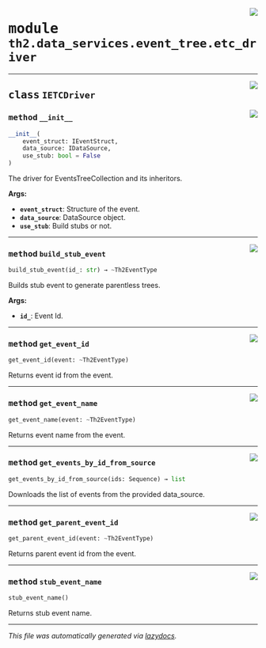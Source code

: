<!-- markdownlint-disable -->

<a href="../../th2/data_services/event_tree/etc_driver.py#L0"><img align="right" style="float:right;" src="https://img.shields.io/badge/-source-cccccc?style=flat-square"></a>

# <kbd>module</kbd> `th2.data_services.event_tree.etc_driver`






---

<a href="../../th2/data_services/event_tree/etc_driver.py#L9"><img align="right" style="float:right;" src="https://img.shields.io/badge/-source-cccccc?style=flat-square"></a>

## <kbd>class</kbd> `IETCDriver`




<a href="../../th2/data_services/event_tree/etc_driver.py#L10"><img align="right" style="float:right;" src="https://img.shields.io/badge/-source-cccccc?style=flat-square"></a>

### <kbd>method</kbd> `__init__`

```python
__init__(
    event_struct: IEventStruct,
    data_source: IDataSource,
    use_stub: bool = False
)
```

The driver for EventsTreeCollection and its inheritors. 



**Args:**
 
 - <b>`event_struct`</b>:  Structure of the event. 
 - <b>`data_source`</b>:  DataSource object. 
 - <b>`use_stub`</b>:  Build stubs or not. 




---

<a href="../../th2/data_services/event_tree/etc_driver.py#L27"><img align="right" style="float:right;" src="https://img.shields.io/badge/-source-cccccc?style=flat-square"></a>

### <kbd>method</kbd> `build_stub_event`

```python
build_stub_event(id_: str) → ~Th2EventType
```

Builds stub event to generate parentless trees. 



**Args:**
 
 - <b>`id_`</b>:  Event Id. 

---

<a href="../../th2/data_services/event_tree/etc_driver.py#L39"><img align="right" style="float:right;" src="https://img.shields.io/badge/-source-cccccc?style=flat-square"></a>

### <kbd>method</kbd> `get_event_id`

```python
get_event_id(event: ~Th2EventType)
```

Returns event id from the event. 

---

<a href="../../th2/data_services/event_tree/etc_driver.py#L43"><img align="right" style="float:right;" src="https://img.shields.io/badge/-source-cccccc?style=flat-square"></a>

### <kbd>method</kbd> `get_event_name`

```python
get_event_name(event: ~Th2EventType)
```

Returns event name from the event. 

---

<a href="../../th2/data_services/event_tree/etc_driver.py#L47"><img align="right" style="float:right;" src="https://img.shields.io/badge/-source-cccccc?style=flat-square"></a>

### <kbd>method</kbd> `get_events_by_id_from_source`

```python
get_events_by_id_from_source(ids: Sequence) → list
```

Downloads the list of events from the provided data_source. 

---

<a href="../../th2/data_services/event_tree/etc_driver.py#L35"><img align="right" style="float:right;" src="https://img.shields.io/badge/-source-cccccc?style=flat-square"></a>

### <kbd>method</kbd> `get_parent_event_id`

```python
get_parent_event_id(event: ~Th2EventType)
```

Returns parent event id from the event. 

---

<a href="../../th2/data_services/event_tree/etc_driver.py#L51"><img align="right" style="float:right;" src="https://img.shields.io/badge/-source-cccccc?style=flat-square"></a>

### <kbd>method</kbd> `stub_event_name`

```python
stub_event_name()
```

Returns stub event name. 




---

_This file was automatically generated via [lazydocs](https://github.com/ml-tooling/lazydocs)._
